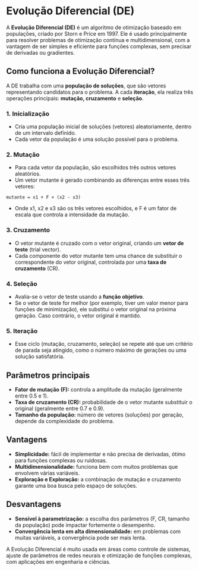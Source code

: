 # Evolução Diferencial (DE)

A **Evolução Diferencial (DE)** é um algoritmo de otimização baseado em populações, criado por Storn e Price em 1997. Ele é usado principalmente para resolver problemas de otimização contínua e multidimensional, com a vantagem de ser simples e eficiente para funções complexas, sem precisar de derivadas ou gradientes.

## Como funciona a Evolução Diferencial?

A DE trabalha com uma **população de soluções**, que são vetores representando candidatos para o problema. A cada **iteração**, ela realiza três operações principais: **mutação, cruzamento** e **seleção**.

### 1. Inicialização
- Cria uma população inicial de soluções (vetores) aleatoriamente, dentro de um intervalo definido.
- Cada vetor da população é uma solução possível para o problema.

### 2. Mutação
- Para cada vetor da população, são escolhidos três outros vetores aleatórios.
- Um vetor mutante é gerado combinando as diferenças entre esses três vetores:

```text
mutante = x1 + F × (x2 - x3)
```

- Onde x1, x2 e x3 são os três vetores escolhidos, e F é um fator de escala que controla a intensidade da mutação.

### 3. Cruzamento
- O vetor mutante é cruzado com o vetor original, criando um **vetor de teste** (trial vector).
- Cada componente do vetor mutante tem uma chance de substituir o correspondente do vetor original, controlada por uma **taxa de cruzamento** (CR).

### 4. Seleção
- Avalia-se o vetor de teste usando a **função objetivo**.
- Se o vetor de teste for melhor (por exemplo, tiver um valor menor para funções de minimização), ele substitui o vetor original na próxima geração. Caso contrário, o vetor original é mantido.

### 5. Iteração
- Esse ciclo (mutação, cruzamento, seleção) se repete até que um critério de parada seja atingido, como o número máximo de gerações ou uma solução satisfatória.

## Parâmetros principais
- **Fator de mutação (F):** controla a amplitude da mutação (geralmente entre 0.5 e 1).
- **Taxa de cruzamento (CR):** probabilidade de o vetor mutante substituir o original (geralmente entre 0.7 e 0.9).
- **Tamanho da população:** número de vetores (soluções) por geração, depende da complexidade do problema.

## Vantagens
- **Simplicidade:** fácil de implementar e não precisa de derivadas, ótimo para funções complexas ou ruidosas.
- **Multidimensionalidade:** funciona bem com muitos problemas que envolvem várias variáveis.
- **Exploração e Exploração:** a combinação de mutação e cruzamento garante uma boa busca pelo espaço de soluções.

## Desvantagens
- **Sensível à parametrização:** a escolha dos parâmetros (F, CR, tamanho da população) pode impactar fortemente o desempenho.
- **Convergência lenta em alta dimensionalidade:** em problemas com muitas variáveis, a convergência pode ser mais lenta.


A Evolução Diferencial é muito usada em áreas como controle de sistemas, ajuste de parâmetros de redes neurais e otimização de funções complexas, com aplicações em engenharia e ciências.